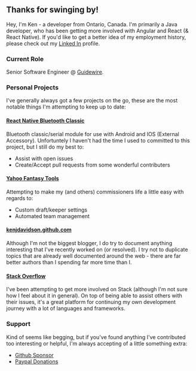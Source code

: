 ## Thanks for swinging by!

Hey, I'm Ken - a developer from Ontario, Canada.  I'm primarily a Java developer, who has been getting more involved with Angular and React (& React Native).  If you'd like to get a better idea of my employment history, please check out my [Linked In](https://linkedin.com/in/kenjdavidson) profile.

### Current Role

Senior Software Engineer @ [Guidewire](https://www.guidewire.com).

### Personal Projects

I've generally always got a few projects on the go, these are the most notable things I'm attempting to keep up to date:

#### [React Native Bluetooth Classic](https://kenjdavidson.com/react-native-bluetooth-classic)

Bluetooth classic/serial module for use with Android and IOS (External Accessory).  Unfortuntely I haven't had the time I used to committed to this project, but I still do my best to:
- Assist with open issues
- Create/Accept pull requests from some wonderful contributers

#### [Yahoo Fantasy Tools](https://github.com/kenjdavidson/yahoo-fantasy-tools)

Attempting to make my (and others) commissioners life a little easy with regards to:
- Custom draft/keeper settings
- Automated team management

#### [kenjdavidson.github.com](https://kenjdavidson.com)

Although I'm not the biggest blogger, I do try to document anything interesting that I've recently worked on (or resolved).  I try not to duplicate topics that are already well documented around the web - there are far better authors than I spending far more time than I.

#### [Stack Overflow](https://stackoverflow.com/users/4196620/kendavidson)

I've been attempting to get more involved on Stack (although I'm not sure how I feel about it in general).  On top of being able to assist others with their issues, it's a great platform for continuing my own development journey with a lot of languages and frameworks.

### Support

Kind of seems like begging, but if you've found anything I've contributed too interesting or helpful, I'm always accepting of a little something extra:
- [Github Sponsor](https://github.com/sponsors/kenjdavidson)
- [Paypal Donations](https://paypal.me/kennethjdavidson)
